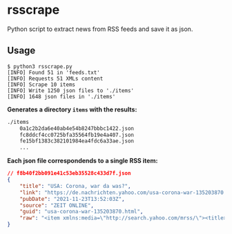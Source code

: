 # rsscrape

Python script to extract news from RSS feeds and save it as json.

## Usage

```shell
$ python3 rsscrape.py
[INFO] Found 51 in 'feeds.txt'
[INFO] Requests 51 XMLs content
[INFO] Scrape 10 items
[INFO] Write 1250 json files to './items'
[INFO] 1648 json files in './items'
```

**Generates a directory `items` with the results:**

```txt
./items
    0a1c2b2da6e40ab4e54b8247bbbc1422.json
    fc8ddcf4cc0725bfa35564fb19e4a407.json
    fe15bf1383c382101984ea4fdc6a33ae.json
    ...
```

**Each json file correspondends to a single RSS item:**

```json
// f8b40f2bb091e41c53eb35528c433d7f.json 
{
    "title": "USA: Corona, war da was?",
    "link": "https://de.nachrichten.yahoo.com/usa-corona-war-135203870.html",
    "pubDate": "2021-11-23T13:52:03Z",
    "source": "ZEIT ONLINE",
    "guid": "usa-corona-war-135203870.html",
    "raw": "<item xmlns:media=\"http://search.yahoo.com/mrss/\"><title>USA: Corona, war da was?</title><link>https://de.nachrichten.yahoo.com/usa-corona-war-135203870.html</link><pubDate>2021-11-23T13:52:03Z</pubDate><source url=\"http://www.zeit.de/index\">ZEIT ONLINE</source><guid isPermaLink=\"false\">usa-corona-war-135203870.html</guid><media:content height=\"86\" url=\"https://s.yimg.com/uu/api/res/1.2/_rdWs7VS_33DY3PJWhkh6Q--~B/aD04MTA7dz0xNDQwO2FwcGlkPXl0YWNoeW9u/https://media.zenfs.com/de/zeit_921/2c35cfd59ae80f62a1ecb89623d2a47f\" width=\"130\"/><media:credit role=\"publishing company\"/></item>"
}
```
